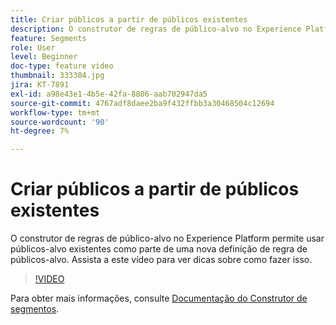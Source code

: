 ```yaml
---
title: Criar públicos a partir de públicos existentes
description: O construtor de regras de público-alvo no Experience Platform permite usar públicos-alvo existentes como parte de uma nova definição de regra de públicos-alvo. Assista a este vídeo para ver dicas sobre como fazer isso.
feature: Segments
role: User
level: Beginner
doc-type: feature video
thumbnail: 333304.jpg
jira: KT-7891
exl-id: a98e43e1-4b5e-42fa-8806-aab702947da5
source-git-commit: 4767adf8daee2ba9f432ffbb3a30468504c12694
workflow-type: tm+mt
source-wordcount: '90'
ht-degree: 7%

---
```


# Criar públicos a partir de públicos existentes

O construtor de regras de público-alvo no Experience Platform permite usar públicos-alvo existentes como parte de uma nova definição de regra de públicos-alvo. Assista a este vídeo para ver dicas sobre como fazer isso.

>[!VIDEO](https://video.tv.adobe.com/v/333304/?quality=12&learn=on)

Para obter mais informações, consulte [Documentação do Construtor de segmentos](https://experienceleague.adobe.com/docs/experience-platform/segmentation/ui/segment-builder.html?lang=pt-br).

